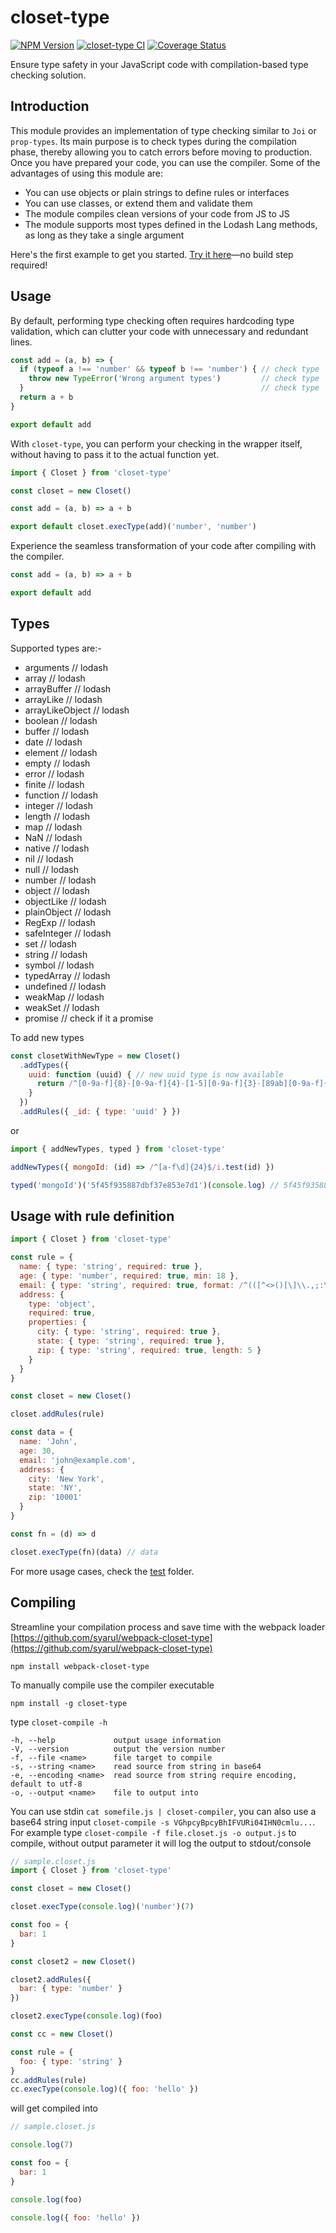 # closet-type

[![NPM Version](https://img.shields.io/npm/v/closet-type.svg)](https://www.npmjs.com/package/closet-type)
[![closet-type CI](https://github.com/syarul/closet-type/actions/workflows/main-ci.yml/badge.svg)](https://github.com/syarul/closet-type/actions/workflows/main-ci.yml)
[![Coverage Status](https://coveralls.io/repos/github/syarul/closet-type/badge.svg?branch=main)](https://coveralls.io/github/syarul/closet-type?branch=main)
<!--[![Build status](https://ci.appveyor.com/api/projects/status/weij73ekw2rak2j0/branch/main?svg=true)](https://ci.appveyor.com/project/syarul/closet-type/branch/main)-->

Ensure type safety in your JavaScript code with compilation-based type checking solution.

## Introduction

This module provides an implementation of type checking similar to `Joi` or `prop-types`. Its main purpose is to check types during the compilation phase, thereby allowing you to catch errors before moving to production. Once you have prepared your code, you can use the compiler. Some of the advantages of using this module are:

- You can use objects or plain strings to define rules or interfaces
- You can use classes, or extend them and validate them
- The module compiles clean versions of your code from JS to JS
- The module supports most types defined in the Lodash Lang methods, as long as they take a single argument

Here's the first example to get you started. [Try it here](https://codepen.io/syarul/pen/JjmRWWK)—no build step required!

## Usage

By default, performing type checking often requires hardcoding type validation, which can clutter your code with unnecessary and redundant lines.

```js
const add = (a, b) => {
  if (typeof a !== 'number' && typeof b !== 'number') { // check type
    throw new TypeError('Wrong argument types')         // check type
  }                                                     // check type
  return a + b
}

export default add
```

With `closet-type`, you can perform your checking in the wrapper itself, without having to pass it to the actual function yet.

```js
import { Closet } from 'closet-type'

const closet = new Closet()

const add = (a, b) => a + b

export default closet.execType(add)('number', 'number')
```

Experience the seamless transformation of your code after compiling with the compiler.
```js
const add = (a, b) => a + b

export default add
```
## Types 

Supported types are:-
- arguments // lodash
- array // lodash
- arrayBuffer // lodash
- arrayLike // lodash
- arrayLikeObject // lodash
- boolean // lodash
- buffer // lodash
- date // lodash
- element // lodash
- empty // lodash
- error // lodash
- finite // lodash
- function // lodash
- integer // lodash
- length // lodash
- map // lodash
- NaN // lodash
- native // lodash
- nil // lodash
- null // lodash
- number // lodash
- object // lodash
- objectLike // lodash
- plainObject // lodash
- RegExp // lodash
- safeInteger // lodash
- set // lodash
- string // lodash
- symbol // lodash
- typedArray // lodash
- undefined // lodash
- weakMap // lodash
- weakSet // lodash
- promise // check if it a promise

To add new types

```js
const closetWithNewType = new Closet()
  .addTypes({
    uuid: function (uuid) { // new uuid type is now available
      return /^[0-9a-f]{8}-[0-9a-f]{4}-[1-5][0-9a-f]{3}-[89ab][0-9a-f]{3}-[0-9a-f]{12}$/i.test(uuid) 
    }
  })
  .addRules({ _id: { type: 'uuid' } }) 
```
or 
```js
import { addNewTypes, typed } from 'closet-type'

addNewTypes({ mongoId: (id) => /^[a-f\d]{24}$/i.test(id) })

typed('mongoId')('5f45f935887dbf37e853e7d1')(console.log) // 5f45f935887dbf37e853e7d1
```

## Usage with rule definition

```js
import { Closet } from 'closet-type'

const rule = {
  name: { type: 'string', required: true },
  age: { type: 'number', required: true, min: 18 },
  email: { type: 'string', required: true, format: /^(([^<>()[\]\\.,;:\s@"]+(\.[^<>()[\]\\.,;:\s@"]+)*)|(".+"))@((\[[0-9]{1,3}\.[0-9]{1,3}\.[0-9]{1,3}\.[0-9]{1,3}\])|(([a-zA-Z\-0-9]+\.)+[a-zA-Z]{2,}))$/ },
  address: {
    type: 'object',
    required: true,
    properties: {
      city: { type: 'string', required: true },
      state: { type: 'string', required: true },
      zip: { type: 'string', required: true, length: 5 }
    }
  }
}

const closet = new Closet()

closet.addRules(rule)

const data = {
  name: 'John',
  age: 30,
  email: 'john@example.com',
  address: {
    city: 'New York',
    state: 'NY',
    zip: '10001'
  }
}

const fn = (d) => d

closet.execType(fn)(data) // data
```

For more usage cases, check the [test](https://github.com/syarul/closet-type/tree/main/test) folder.

## Compiling

Streamline your compilation process and save time with the webpack loader [https://github.com/syarul/webpack-closet-type](https://github.com/syarul/webpack-closet-type)

`npm install webpack-closet-type`

To manually compile use the compiler executable

`npm install -g closet-type`

type `closet-compile -h`

    -h, --help             output usage information
    -V, --version          output the version number
    -f, --file <name>      file target to compile
    -s, --string <name>    read source from string in base64
    -e, --encoding <name>  read source from string require encoding, default to utf-8
    -o, --output <name>    file to output into

You can use stdin `cat somefile.js | closet-compiler`, you can also use a base64 string input `closet-compile -s VGhpcyBpcyBhIFVURi04IHN0cmlu...`. For example type `closet-compile -f file.closet.js -o output.js` to compile, without output parameter it will log the output to stdout/console

```js
// sample.closet.js
import { Closet } from 'closet-type'

const closet = new Closet()

closet.execType(console.log)('number')(7)

const foo = {
  bar: 1
}

const closet2 = new Closet()

closet2.addRules({
  bar: { type: 'number' }
})

closet2.execType(console.log)(foo)

const cc = new Closet()

const rule = {
  foo: { type: 'string' }
}
cc.addRules(rule)
cc.execType(console.log)({ foo: 'hello' })
```

will get compiled into
```js
// sample.closet.js

console.log(7)

const foo = {
  bar: 1
}

console.log(foo)

console.log({ foo: 'hello' })
```
